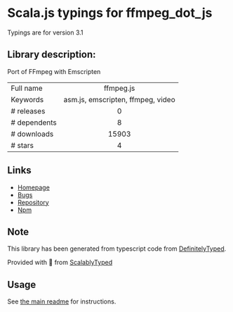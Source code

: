 
# Scala.js typings for ffmpeg_dot_js

Typings are for version 3.1

## Library description:
Port of FFmpeg with Emscripten

|                    |                 |
| ------------------ | :-------------: |
| Full name          | ffmpeg.js |
| Keywords           | asm.js, emscripten, ffmpeg, video |
| # releases         | 0 |
| # dependents       | 8 |
| # downloads        | 15903 |
| # stars            | 4 |

## Links
- [Homepage](https://github.com/Kagami/ffmpeg.js#readme)
- [Bugs](https://github.com/Kagami/ffmpeg.js/issues)
- [Repository](https://github.com/Kagami/ffmpeg.js)
- [Npm](https://www.npmjs.com/package/ffmpeg.js)
    


## Note
This library has been generated from typescript code from [DefinitelyTyped](https://definitelytyped.org).

Provided with :purple_heart: from [ScalablyTyped](https://github.com/oyvindberg/ScalablyTyped)

## Usage
See [the main readme](../../readme.md) for instructions.


